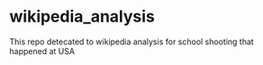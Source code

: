 # wikipedia_analysis


This repo detecated to wikipedia analysis for school shooting that happened at USA 
